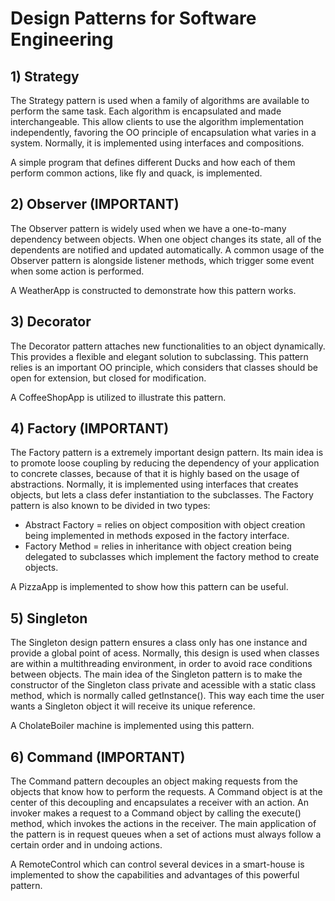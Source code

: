 # Design Patterns for Software Engineering

## 1) Strategy 

The Strategy pattern is used when a family of algorithms are available to perform the same task. Each algorithm is encapsulated and made interchangeable. This allow clients to use the algorithm implementation independently, favoring the OO principle of encapsulation what varies in a system. Normally, it is implemented using interfaces and compositions. 

A simple program that defines different Ducks and how each of them perform common actions, like fly and quack, is implemented.

## 2) Observer (IMPORTANT)

The Observer pattern is widely used when we have a one-to-many dependency between objects. When one object changes its state, all of the dependents are notified and updated automatically. A common usage of the Observer pattern is alongside listener methods, which trigger some event when some action is performed. 

A WeatherApp is constructed to demonstrate how this pattern works.

## 3) Decorator

The Decorator pattern attaches new functionalities to an object dynamically. This provides a flexible and elegant solution to subclassing. This pattern relies is an important OO principle, which considers that classes should be open for extension, but closed for modification.

A CoffeeShopApp is utilized to illustrate this pattern.

## 4) Factory (IMPORTANT)

The Factory pattern is a extremely important design pattern. Its main idea is to promote loose coupling by reducing the dependency of your application to concrete classes, because of that it is highly based on the usage of abstractions. Normally, it is implemented using interfaces that creates objects, but lets a class defer instantiation to the subclasses. The Factory pattern is also known to be divided in two types:

- Abstract Factory = relies on object composition with object creation being implemented in methods exposed in the factory interface.
- Factory Method = relies in inheritance with object creation being delegated to subclasses which implement the factory method to create objects.

A PizzaApp is implemented to show how this pattern can be useful.

## 5) Singleton

The Singleton design pattern ensures a class only has one instance and provide a global point of acess. Normally, this design is used when classes are within a multithreading environment, in order to avoid race conditions between objects. The main idea of the Singleton pattern is to make the constructor of the Singleton class private and acessible with a static class method, which is normally called getInstance(). This way each time the user wants a Singleton object it will receive its unique reference.

A CholateBoiler machine is implemented using this pattern.

## 6) Command (IMPORTANT)

The Command pattern decouples an object making requests from the objects that know how to perform the requests. A Command object is at the center of this decoupling and encapsulates a receiver with an action. An invoker makes a request to a Command object by calling the execute() method, which invokes the actions in the receiver. The main application of the pattern is in request queues when a set of actions must always follow a certain order and in undoing actions.

A RemoteControl which can control several devices in a smart-house is implemented to show the capabilities and advantages of this powerful pattern.


